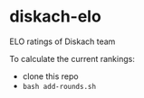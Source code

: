 # diskach-elo
ELO ratings of Diskach team

To calculate the current rankings:
* clone this repo
* `bash add-rounds.sh`
